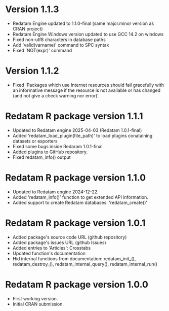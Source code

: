 # Version 1.1.3

* Redatam Engine updated to 1.1.0-final (same major.minor version as CRAN project)
* Redatam Engine Windows version updated to use GCC 14.2 on windows
* Fixed non-utf8 characters in database paths
* Add 'valid(varname)' command to SPC syntax
* Fixed 'NOT(expr)' command

# Version 1.1.2

* Fixed 'Packages which use Internet resources should fail gracefully with an informative message
if the resource is not available or has changed (and not give a check warning nor error)'.

# Redatam R package version 1.1.1

- Updated to Redatam engine 2025-04-03 (Redatam 1.0.1-final)
- Added 'redatam_load_plugin(file_path)' to load plugins conataining datasets or exporters
- Fixed some bugs inside Redaram 1.0.1-final.
- Added plugins to GitHub repository.
- Fixed redatam_info() output

# Redatam R package version 1.1.0

- Updated to Redatam engine 2024-12-22.
- Added 'redatam_info()' function to get extended API information.
- Added support to create Redatam databases: 'redatam_create()'

# Redatam R package version 1.0.1

-   Added package's source code URL (github repository)
-   Added package's issues  URL (github Issues)
-   Added entries to 'Articles': Crosstabs
-   Updated function's documentation
-   Hid internal functions from documentation: redatam_init\_(), redatam_destroy\_(), redatam_internal_query(), redatam_internal_run()

# Redatam R package version 1.0.0

-   First working version.
-   Initial CRAN submission.
